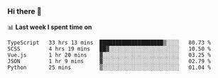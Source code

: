 ### Hi there 👋

<!--
**DBvc/DBvc** is a ✨ _special_ ✨ repository because its `README.md` (this file) appears on your GitHub profile.

Here are some ideas to get you started:

- 🔭 I’m currently working on ...
- 🌱 I’m currently learning ...
- 👯 I’m looking to collaborate on ...
- 🤔 I’m looking for help with ...
- 💬 Ask me about ...
- 📫 How to reach me: ...
- 😄 Pronouns: ...
- ⚡ Fun fact: ...
-->

📊 **Last week I spent time on**
<!--START_SECTION:waka-->
```text
TypeScript   33 hrs 13 mins  ████████████████████▒░░░░   80.73 % 
SCSS         4 hrs 19 mins   ██▓░░░░░░░░░░░░░░░░░░░░░░   10.50 % 
Vue.js       1 hr 20 mins    ▓░░░░░░░░░░░░░░░░░░░░░░░░   03.25 % 
JSON         1 hr 9 mins     ▓░░░░░░░░░░░░░░░░░░░░░░░░   02.79 % 
Python       25 mins         ▒░░░░░░░░░░░░░░░░░░░░░░░░   01.04 % 
```
<!--END_SECTION:waka-->

